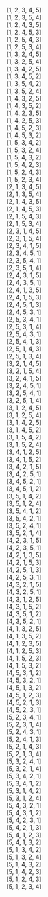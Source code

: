 [1, 2, 3, 4, 5]  
[1, 2, 3, 5, 4]  
[1, 2, 4, 3, 5]  
[1, 2, 4, 5, 3]  
[1, 2, 5, 4, 3]  
[1, 2, 5, 3, 4]  
[1, 3, 2, 4, 5]  
[1, 3, 2, 5, 4]  
[1, 3, 4, 2, 5]  
[1, 3, 4, 5, 2]  
[1, 3, 5, 4, 2]  
[1, 3, 5, 2, 4]  
[1, 4, 3, 2, 5]  
[1, 4, 3, 5, 2]  
[1, 4, 2, 3, 5]  
[1, 4, 2, 5, 3]  
[1, 4, 5, 2, 3]  
[1, 4, 5, 3, 2]  
[1, 5, 3, 4, 2]  
[1, 5, 3, 2, 4]  
[1, 5, 4, 3, 2]  
[1, 5, 4, 2, 3]  
[1, 5, 2, 4, 3]  
[1, 5, 2, 3, 4]  
[2, 1, 3, 4, 5]  
[2, 1, 3, 5, 4]  
[2, 1, 4, 3, 5]  
[2, 1, 4, 5, 3]  
[2, 1, 5, 4, 3]  
[2, 1, 5, 3, 4]  
[2, 3, 1, 4, 5]  
[2, 3, 1, 5, 4]  
[2, 3, 4, 1, 5]  
[2, 3, 4, 5, 1]  
[2, 3, 5, 4, 1]  
[2, 3, 5, 1, 4]  
[2, 4, 3, 1, 5]  
[2, 4, 3, 5, 1]  
[2, 4, 1, 3, 5]  
[2, 4, 1, 5, 3]  
[2, 4, 5, 1, 3]  
[2, 4, 5, 3, 1]  
[2, 5, 3, 4, 1]  
[2, 5, 3, 1, 4]  
[2, 5, 4, 3, 1]  
[2, 5, 4, 1, 3]  
[2, 5, 1, 4, 3]  
[2, 5, 1, 3, 4]  
[3, 2, 1, 4, 5]  
[3, 2, 1, 5, 4]  
[3, 2, 4, 1, 5]  
[3, 2, 4, 5, 1]  
[3, 2, 5, 4, 1]  
[3, 2, 5, 1, 4]  
[3, 1, 2, 4, 5]  
[3, 1, 2, 5, 4]  
[3, 1, 4, 2, 5]  
[3, 1, 4, 5, 2]  
[3, 1, 5, 4, 2]  
[3, 1, 5, 2, 4]  
[3, 4, 1, 2, 5]  
[3, 4, 1, 5, 2]  
[3, 4, 2, 1, 5]  
[3, 4, 2, 5, 1]  
[3, 4, 5, 2, 1]  
[3, 4, 5, 1, 2]  
[3, 5, 1, 4, 2]  
[3, 5, 1, 2, 4]  
[3, 5, 4, 1, 2]  
[3, 5, 4, 2, 1]  
[3, 5, 2, 4, 1]  
[3, 5, 2, 1, 4]  
[4, 2, 3, 1, 5]  
[4, 2, 3, 5, 1]  
[4, 2, 1, 3, 5]  
[4, 2, 1, 5, 3]  
[4, 2, 5, 1, 3]  
[4, 2, 5, 3, 1]  
[4, 3, 2, 1, 5]  
[4, 3, 2, 5, 1]  
[4, 3, 1, 2, 5]  
[4, 3, 1, 5, 2]  
[4, 3, 5, 1, 2]  
[4, 3, 5, 2, 1]  
[4, 1, 3, 2, 5]  
[4, 1, 3, 5, 2]  
[4, 1, 2, 3, 5]  
[4, 1, 2, 5, 3]  
[4, 1, 5, 2, 3]  
[4, 1, 5, 3, 2]  
[4, 5, 3, 1, 2]  
[4, 5, 3, 2, 1]  
[4, 5, 1, 3, 2]  
[4, 5, 1, 2, 3]  
[4, 5, 2, 1, 3]  
[4, 5, 2, 3, 1]  
[5, 2, 3, 4, 1]  
[5, 2, 3, 1, 4]  
[5, 2, 4, 3, 1]  
[5, 2, 4, 1, 3]  
[5, 2, 1, 4, 3]  
[5, 2, 1, 3, 4]  
[5, 3, 2, 4, 1]  
[5, 3, 2, 1, 4]  
[5, 3, 4, 2, 1]  
[5, 3, 4, 1, 2]  
[5, 3, 1, 4, 2]  
[5, 3, 1, 2, 4]  
[5, 4, 3, 2, 1]  
[5, 4, 3, 1, 2]  
[5, 4, 2, 3, 1]  
[5, 4, 2, 1, 3]  
[5, 4, 1, 2, 3]  
[5, 4, 1, 3, 2]  
[5, 1, 3, 4, 2]  
[5, 1, 3, 2, 4]  
[5, 1, 4, 3, 2]  
[5, 1, 4, 2, 3]  
[5, 1, 2, 4, 3]  
[5, 1, 2, 3, 4]  